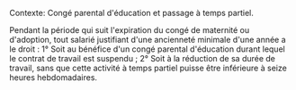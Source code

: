 Contexte: Congé parental d'éducation et passage à temps partiel.

Pendant la période qui suit l'expiration du congé de maternité ou d'adoption, tout salarié justifiant d'une ancienneté minimale d'une année a le droit : 1° Soit au bénéfice d'un congé parental d'éducation durant lequel le contrat de travail est suspendu ; 2° Soit à la réduction de sa durée de travail, sans que cette activité à temps partiel puisse être inférieure à seize heures hebdomadaires.